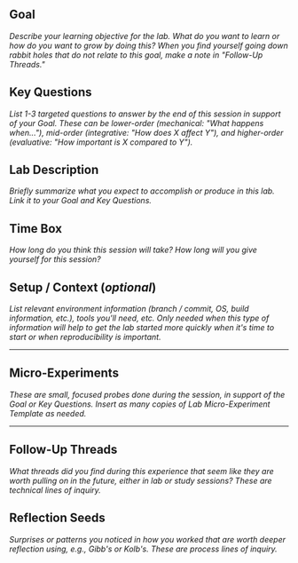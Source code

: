 ## Goal
_Describe your learning objective for the lab. What do you want to learn or how do you want to grow by doing this? When you find yourself going down rabbit holes that do not relate to this goal, make a note in "Follow-Up Threads."_

## Key Questions
_List 1-3 targeted questions to answer by the end of this session in support of your Goal. These can be lower-order (mechanical: "What happens when..."), mid-order (integrative: "How does X affect Y"), and higher-order (evaluative: "How important is X compared to Y")._

## Lab Description
_Briefly summarize what you expect to accomplish or produce in this lab. Link it to your Goal and Key Questions._

## Time Box
_How long do you think this session will take? How long will you give yourself for this session?_

## Setup / Context (_optional_)
_List relevant environment information (branch / commit, OS, build information, etc.), tools you'll need, etc. Only needed when this type of information will help to get the lab started more quickly when it's time to start or when reproducibility is important._

---
## Micro-Experiments
_These are small, focused probes done during the session, in support of the Goal or Key Questions. Insert as many copies of Lab Micro-Experiment Template as needed._

---
## Follow-Up Threads
_What threads did you find during this experience that seem like they are worth pulling on in the future, either in lab or study sessions? These are technical lines of inquiry._

## Reflection Seeds
_Surprises or patterns you noticed in how you worked that are worth deeper reflection using, e.g., Gibb's or Kolb's. These are process lines of inquiry._
